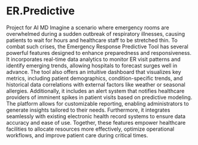 # ER.Predictive
Project for AI MD
Imagine a scenario where emergency rooms are overwhelmed during a sudden outbreak of respiratory illnesses, causing patients to wait for hours and healthcare staff to be stretched thin. To combat such crises, the Emergency Response Predictive Tool has several powerful features designed to enhance preparedness and responsiveness. It incorporates real-time data analytics to monitor ER visit patterns and
identify emerging trends, allowing hospitals to forecast surges well in advance. The tool also offers an intuitive dashboard that visualizes key metrics, including patient demographics, condition-specific trends, and
historical data correlations with external factors like weather or seasonal allergies. Additionally, it includes an alert system that notifies healthcare providers of imminent spikes in patient visits based on predictive
modeling. The platform allows for customizable reporting, enabling administrators to generate insights tailored to their needs. Furthermore, it integrates seamlessly with existing electronic health record systems to ensure data accuracy and ease of use. Together, these features empower healthcare facilities to allocate resources more effectively, optimize operational workflows, and improve patient care during critical times.
